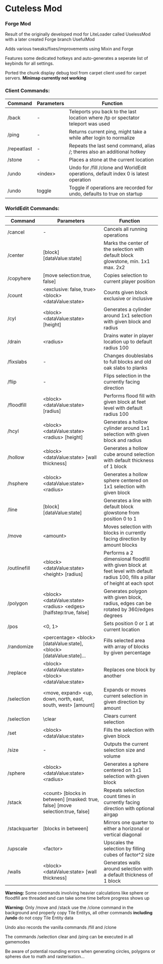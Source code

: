 # Cuteless Mod

### Forge Mod


Result of the originally developed mod for LiteLoader called UselessMod with a later created Forge branch UsefulMod

Adds various tweaks/fixes/improvements using Mixin and Forge

Features some dedicated hotkeys and auto-generates a seperate list of keybinds for all settings.

Ported the chunk display debug tool from carpet client used for carpet servers. **Minimap currently not working**

### Client Commands:
|Command|Parameters|Function|
| ------------ | ------------ | ------------ |
|/back|-|Teleports you back to the last location where /tp or spectator teleport was used|
|/ping|-|Returns current ping, might take a while after login to normalize|
|/repeatlast|-|Repeats the last send command, alias /; theres also an additional hotkey|
|/stone|-|Places a stone at the current location|
|/undo|\<index>|Undo for /fill /clone and WorldEdit operations, default index 0 is latest operation|
|/undo|toggle|Toggle if operations are recorded for undo, defaults to true on startup|


### WorldEdit Commands:

|Command|Parameters|Function|
| ------------ | ------------ | ------------ |
|/cancel|-|Cancels all running operations|
|/center|\[block] \[dataValue:state]|Marks the center of the selection with default block glowstone, min. 1x1 max. 2x2|
|/copyhere|\[move selection:true, false]|Copies selection to current player position|
/count|\<exclusive: false, true> \<block> \<dataValue:state>|Counts given block exclusive or inclusive|
|/cyl|\<block> \<dataValue:state> <radius> \[height]|Generates a cylinder around 1x1 selection with given block and radius|
|/drain|\<radius>|Drains water in player location up to default radius 100|
|/fixslabs|-|Changes doubleslabs to full blocks and old oak slabs to planks|
|/flip|-|Flips selection in the currently facing direction|
|/floodfill|\<block> \<dataValue:state> \[radius]|Performs flood fill with given block at feet level with default radius 100|
|/hcyl|\<block> \<dataValue:state> \<radius> \[height]|Generates a hollow cylinder around 1x1 selection with given block and radius|
|/hollow|\<block> \<dataValue:state> \[wall thickness]|Generates a hollow cube around selection with default thickness of 1 block|
|/hsphere|\<block> \<dataValue:state> \<radius>|Generates a hollow sphere centered on 1x1 selection with given block|
|/line|\[block] \[dataValue:state]|Generates a line with default block glowstone from position 0 to 1|
|/move|\<amount>|Moves selection with blocks in currently facing direction by amount blocks|
|/outlinefill|\<block> \<dataValue:state> \<height> \[radius]|Performs a 2 dimensional floodfill with given block at feet level with default radius 100, fills a pillar of height at each spot|
|/polygon|\<block> \<dataValue:state> \<radius> \<edges> \[halfstep:true, false]|Generates polygon with given block, radius, edges can be rotated by 360/edges degrees|
|/pos|\<0, 1>|Sets position 0 or 1 at current location|
|/randomize|\<percentage> \<block> \[dataValue:state],\<block> \[dataValue:state]...|Fills selected area with array of blocks by given percentage|
|/replace|\<block> \<dataValue:state> \<block> \<dataValue:state>|Replaces one block by another|
|/selection|\<move, expand> \<up, down, north, east, south, west> \[amount]|Expands or moves current selection in given direction by amount|
|/selection|\clear|Clears current selection|
|/set|\<block> \<dataValue:state>|Fills the selection with given block|
|/size|-|Outputs the current selection size and volume|
|/sphere|\<block> \<dataValue:state> \<radius>|Generates a sphere centered on 1x1 selection with given block|
|/stack|\<count> \[blocks in between] \[masked: true, false] \[move selection:true, false]|Repeats selection count times in currently facing direction with optional airgap|
|/stackquarter|\[blocks in between]|Mirrors one quarter to either a horizonal or vertical diagonal|
|/upscale|\<factor>|Upscales the selection by filling cubes of factor^2 size|
|/walls|\<block> \<dataValue:state> \[wall thickness]|Generates walls around selection with a default thickness of 1 block|

**Warning:** Some commands involving heavier calculations like sphere or floodfill are threaded and can take some time before progress shows up

**Warning:** Only /move and /stack use the /clone command in the background and properly copy Tile Entitys, all other commands **including /undo** do not copy Tile Entity data

Undo also records the vanilla commands /fill and /clone

The commands /selection clear and /ping can be executed in all gamemodes

Be aware of potential rounding errors when generating circles, polygons or spheres due to math and rasterisation...

